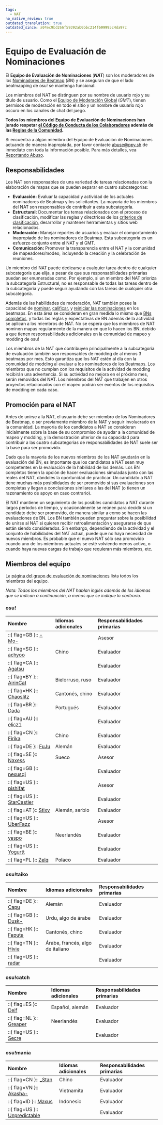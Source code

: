 ```yaml
---
tags:
  - NAT
no_native_review: true
outdated_translation: true
outdated_since: a04ec9bd266f59392ab0bbc214f699995c4da97c
---
```


# Equipo de Evaluación de Nominaciones

El **Equipo de Evaluación de Nominaciones** (***NAT***) son los moderadores de los [Nominadores de Beatmap](/wiki/People/The_Team/Beatmap_Nominators) (*BN*) y se aseguran de que el lado beatmapping de osu! se mantenga funcional.

Los miembros del NAT se distinguen por su nombre de usuario rojo y su título de usuario. Como el [Equipo de Moderación Global](/wiki/People/The_Team/Global_Moderation_Team) (*GMT*), tienen permisos de moderación en todo el sitio y un nombre de usuario rojo oscuro en los canales de chat del juego.

**Todos los miembros del Equipo de Evaluación de Nominaciones han jurado respetar [el Código de Conducta de los Colaboradores](/wiki/Contributor_Code_of_Conduct) además de las [Reglas de la Comunidad](/wiki/Rules).**

Si encuentra a algún miembro del Equipo de Evaluación de Nominaciones actuando de manera inapropiada, por favor contacte [abuse@ppy.sh](mailto:abuse@ppy.sh) de inmediato con toda la información posible. Para más detalles, vea [Reportando Abuso](/wiki/Reporting_bad_behaviour/Abuse).

## Responsabilidades

Los NAT son responsables de una variedad de tareas relacionadas con la elaboración de mapas que se pueden separar en cuatro subcategorías:

- **Evaluación:** Evaluar la capacidad y actividad de los actuales nominadores de Beatmap y los solicitantes. La mayoría de los miembros del NAT son responsables de contribuir a esta subcategoría.
- **Estructural:** Documentar los temas relacionados con el proceso de clasificación, modificar las reglas y directrices de los [criterios de clasificación](/wiki/Ranking_Criteria), desarrollar y mantener herramientas y sitios web relacionados.
- **Moderación:** Manejar reportes de usuarios y evaluar el comportamiento inapropiado de los nominadores de Beatmap. Esta subcategoría es un esfuerzo conjunto entre el NAT y el GMT.
- **Comunicación:** Promover la transparencia entre el NAT y la comunidad de mapeadores/modeo, incluyendo la creación y la celebración de reuniones.

Un miembro del NAT puede dedicarse a cualquier tarea dentro de cualquier subcategoría que elija, a pesar de que sus responsabilidades primarias puedan ser enumeradas como. Por ejemplo, si un miembro del NAT prioriza la subcategoría Estructural, no es responsable de todas las tareas dentro de la subcategoría y puede seguir ayudando con las tareas de cualquier otra subcategoría.

Además de las habilidades de moderación, NAT también posee la capacidad de [nominar](/wiki/Beatmap_ranking_procedure#nominations), [calificar](/wiki/Beatmap_ranking_procedure#qualification), y [reiniciar las nominaciones](/wiki/Beatmap_ranking_procedure#nomination-resets) en los beatmaps. En esta área se consideran en gran medida lo mismo que [BNs completos](/wiki/People/The_Team/Beatmap_Nominators#beatmap-nominators-completos), y todas las reglas y expectativas de BN además de la actividad se aplican a los miembros de NAT. No se espera que los miembros de NAT nominen mapas regularmente de la manera en que lo hacen los BN, debido a que tienen responsabilidades adicionales en la comunidad de mapeo y modding de osu!

Los miembros de la NAT que contribuyen principalmente a la subcategoría de evaluación también son responsables de modding de al menos 3 beatmaps por mes. Esto garantiza que los NAT estén al día con la comunidad de modding al evaluar a los nominadores de los Beatmaps. Los miembros que no cumplan con los requisitos de la actividad de modding recibirán una advertencia. Si su actividad no mejora en el próximo mes, serán removidos del NAT. Los miembros del NAT que trabajen en otros proyectos relacionados con el mapeo podrán ser exentos de los requisitos de modding en cada caso.

## Promoción para el NAT

Antes de unirse a la NAT, el usuario debe ser miembro de los Nominadores de Beatmap, o ser previamente miembro de la NAT y seguir involucrado en la comunidad. La mayoría de los candidatos a NAT se consideran inicialmente sobre la base de su compromiso de ayudar a la comunidad de mapeo y modding, y la demostración ulterior de su capacidad para contribuir a las cuatro subcategorías de responsabilidades de NAT suele ser la base para ser promovido.

Dado que la mayoría de los nuevos miembros de los NAT ayudarán en la evaluación del BN, es importante que los candidatos a NAT sean muy competentes en la evaluación de la habilidad de los demás. Los BN completos tienen la opción de hacer evaluaciones simuladas junto con las reales del NAT, dándoles la oportunidad de practicar. Un candidato a NAT tiene muchas más posibilidades de ser promovido si sus evaluaciones son completas y llegan a conclusiones similares a las del NAT (o tienen un razonamiento de apoyo en caso contrario).

El NAT mantiene un seguimiento de los posibles candidatos a NAT durante largos períodos de tiempo, y ocasionalmente se reúnen para decidir si un candidato debe ser promovido, de manera similar a como se hacen las evaluaciones de BN. Los BN también pueden preguntar sobre la posibilidad de unirse al NAT si quieren recibir retroalimentación y asegurarse de que están siendo considerados. Sin embargo, dependiendo de la actividad y el conjunto de habilidades del NAT actual, puede que no haya necesidad de nuevos miembros. Es probable que el nuevo NAT sólo sea promovido cuando uno de los miembros actuales se esté volviendo menos activo, o cuando haya nuevas cargas de trabajo que requieran más miembros, etc.

## Miembros del equipo

La [página del grupo de evaluación de nominaciones](https://osu.ppy.sh/groups/7) lista todos los miembros del equipo.

*Nota: Todos los miembros del NAT hablan inglés además de los idiomas que se indican a continuación, a menos que se indique lo contrario.*

### osu!

| Nombre | Idiomas adicionales | Responsabilidades primarias |
| :-- | :-- | :-- |
| ::{ flag=GB }:: [-Mo-](https://osu.ppy.sh/users/2202163) |  | Asesor |
| ::{ flag=SG }:: [achyoo](https://osu.ppy.sh/users/7823498) | Chino | Evaluador |
| ::{ flag=CA }:: [Agatsu](https://osu.ppy.sh/users/5579871) |  | Evaluador |
| ::{ flag=BY }:: [AirinCat](https://osu.ppy.sh/users/11119539) | Bielorruso, ruso | Evaluador |
| ::{ flag=HK }:: [Chaoslitz](https://osu.ppy.sh/users/3621552) | Cantonés, chino | Evaluador |
| ::{ flag=BR }:: [Dada](https://osu.ppy.sh/users/9119507) | Portugués | Evaluador |
| ::{ flag=AU }:: [elicz1](https://osu.ppy.sh/users/8039342) |  | Evaluador |
| ::{ flag=CN }:: [Firika](https://osu.ppy.sh/users/9590557) | Chino | Evaluador |
| ::{ flag=DE }:: [FuJu](https://osu.ppy.sh/users/10773882) | Alemán | Evaluador |
| ::{ flag=SE }:: [Naxess](https://osu.ppy.sh/users/8129817) | Sueco | Asesor |
| ::{ flag=GB }:: [nexusqi](https://osu.ppy.sh/users/13822800) |  | Evaluador |
| ::{ flag=US }:: [pishifat](https://osu.ppy.sh/users/3178418) |  | Asesor |
| ::{ flag=US }:: [StarCastler](https://osu.ppy.sh/users/12402453) |  | Evaluador |
| ::{ flag=AT }:: [Stixy](https://osu.ppy.sh/users/9000308) | Alemán, serbio | Evaluador |
| ::{ flag=US }:: [UberFazz](https://osu.ppy.sh/users/8646059) |  | Asesor |
| ::{ flag=BE }:: [yaspo](https://osu.ppy.sh/users/4945926) | Neerlandés | Evaluador |
| ::{ flag=US }:: [Yogurtt](https://osu.ppy.sh/users/2649717) |  | Evaluador |
| ::{ flag=PL }:: [Zelq](https://osu.ppy.sh/users/8953955) | Polaco | Evaluador |

### osu!taiko

| Nombre | Idiomas adicionales | Responsabilidades primarias |
| :-- | :-- | :-- |
| ::{ flag=DE }:: [Capu](https://osu.ppy.sh/users/2474015) | Alemán | Evaluador |
| ::{ flag=GB }:: [Dusk-](https://osu.ppy.sh/users/6092181) | Urdu, algo de árabe | Evaluador |
| ::{ flag=HK }:: [Faputa](https://osu.ppy.sh/users/845733) | Cantonés, chino | Evaluador |
| ::{ flag=TN }:: [Hivie](https://osu.ppy.sh/users/14102976) | Árabe, francés, algo de italiano | Evaluador |
| ::{ flag=US }:: [radar](https://osu.ppy.sh/users/7131099) |  | Evaluador |

### osu!catch

| Nombre | Idiomas adicionales | Responsabilidades primarias |
| :-- | :-- | :-- |
| ::{ flag=ES }:: [Deif](https://osu.ppy.sh/users/318565) | Español, alemán | Evaluador |
| ::{ flag=NL }:: [Greaper](https://osu.ppy.sh/users/2369776) | Neerlandés | Evaluador |
| ::{ flag=US }:: [Secre](https://osu.ppy.sh/users/2306637) |  | Evaluador |

### osu!mania

| Nombre | Idiomas adicionales | Responsabilidades primarias |
| :-- | :-- | :-- |
| ::{ flag=CN }:: [\_Stan](https://osu.ppy.sh/users/1653229) | Chino | Evaluador |
| ::{ flag=VN }:: [Akasha-](https://osu.ppy.sh/users/2596306) | Vietnamita | Evaluador |
| ::{ flag=ID }:: [Maxus](https://osu.ppy.sh/users/4335785) | Indonesio | Evaluador |
| ::{ flag=US }:: [Unpredictable](https://osu.ppy.sh/users/7560872) |  | Evaluador |
